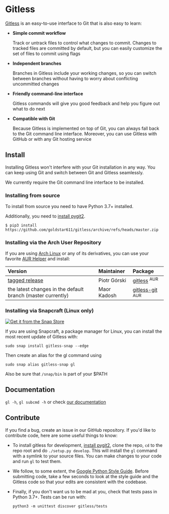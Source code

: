 Gitless
=======

[Gitless](https://goldstar611.github.io/gitless/ "The Gitless website") is an easy-to-use interface to Git that is also easy to learn:

- **Simple commit workflow**

    Track or untrack files to control what changes to commit. Changes to tracked files are committed by default, but you can easily customize the set of files to commit using flags
- **Independent branches**

    Branches in Gitless include your working changes, so you can switch between branches without having to worry about conflicting uncommitted changes
- **Friendly command-line interface**

    Gitless commands will give you good feedback and help you figure out what to do next
- **Compatible with Git**

    Because Gitless is implemented on top of Git, you can always fall back to the Git command line interface. Moreover, you can use Gitless with GitHub or with any Git hosting service


Install
-------

Installing Gitless won't interfere with your Git installation in any
way. You can keep using Git and switch between Git and Gitless seamlessly.

We currently require the Git command line interface to be installed.

### Installing from source

To install from source you need to have Python 3.7+ installed.

Additionally, you need to [install pygit2](
http://www.pygit2.org/install.html "pygit2 install").

    $ pip3 install https://github.com/goldstar611/gitless/archive/refs/heads/master.zip

### Installing via the Arch User Repository

If you are using [Arch Linux](https://www.archlinux.org/) or any of
its derivatives, you can use your favorite
[AUR Helper](https://wiki.archlinux.org/index.php/AUR_helpers) and install:

| **Version** | **Maintainer** | **Package**  |
| :--------- | :------------- | :----------- |
| [tagged release](https://github.com/goldstar611/gitless/tags) | Piotr Górski   | [gitless](https://aur.archlinux.org/packages/gitless) <sup>AUR</sup> |
| the latest changes in the default branch (master currently)  | Maor Kadosh  | [gitless-git](https://aur.archlinux.org/packages/gitless-git) <sup>AUR</sup> |

### Installing via Snapcraft (Linux only)
[![Get it from the Snap Store](https://snapcraft.io/static/images/badges/en/snap-store-white.svg)](https://snapcraft.io/gitless-snap)

If you are using Snapcraft, a package manager for Linux, 
you can install the most recent update of Gitless with:

```
sudo snap install gitless-snap --edge
```
Then create an alias for the gl command using
```
sudo snap alias gitless-snap gl
```
Also be sure that `/snap/bin` is part of your $PATH

Documentation
-------------

`gl -h`, `gl subcmd -h` or check
[our documentation](https://goldstar611.github.io/gitless/ "Gitless website")


Contribute
----------

If you find a bug, create an issue in our
GitHub repository. If you'd like to contribute
code, here are some useful things to know:

- To install gitless for development, [install pygit2](
  http://www.pygit2.org/install.html "pygit2 install"), clone the repo,
  `cd` to the repo root and do `./setup.py develop`. This will install
  the `gl` command with a symlink to your source files. You can make
  changes to your code and run `gl` to test them.
- We follow, to some extent, the [Google Python Style Guide](
    https://google.github.io/styleguide/pyguide.html
    "Google Python Style Guide").
Before submitting code, take a few seconds to look at the style guide and the
Gitless code so that your edits are consistent with the codebase.

- Finally, if you don't want us to
be mad at you, check that tests pass in Python 3.7+. Tests can be run with:
  ```
  python3 -m unittest discover gitless/tests
  ```

